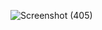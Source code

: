 ![Screenshot (405)](https://github.com/user-attachments/assets/789bd21f-6c88-4200-9489-4d709ff6835c)

